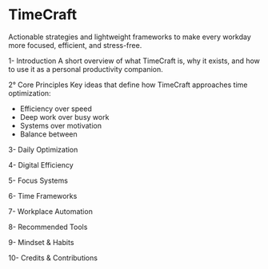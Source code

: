 # TimeCraft
Actionable strategies and lightweight frameworks to make every workday more focused, efficient, and stress-free.

1- Introduction
A short overview of what TimeCraft is, why it exists, and how to use it as a personal productivity companion.

2° Core Principles
Key ideas that define how TimeCraft approaches time optimization:
- Efficiency over speed
- Deep work over busy work
- Systems over motivation
- Balance between 

3- Daily Optimization

4- Digital Efficiency

5- Focus Systems

6- Time Frameworks

7- Workplace Automation

8- Recommended Tools

9- Mindset & Habits

10- Credits & Contributions
